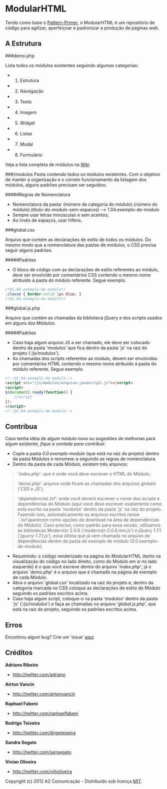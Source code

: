 ModularHTML
===========

Tendo como base o [Pattern-Primer](https://github.com/adactio/Pattern-Primer), o ModularHTML é um repositório de código para agilizar, aperfeiçoar e padronizar a produção de páginas web. 

A Estrutura
-----------

###demo.php

Lista todos os módulos existentes seguindo algumas categorias:

* 1. Estrutura
* 2. Navegação
* 3. Texto
* 4. Imagem
* 5. Widget
* 6. Listas
* 7. Modal
* 8. Formulário

Veja a lista completa de módulos na [Wiki](https://github.com/a2comunicacao/ModularHTML/wiki/Lista-de-m%C3%B3dulos)

###/modulos
Pasta contendo todos os módulos existentes. Com o objetivo de manter a organização e o correto funcionamento da listagem dos módulos, alguns padrões precisam ser seguidos:

#####Regras de Nomenclatura

* Nomenclatura da pasta: (número da categoria do módulo).(número do módulo).(título-do-modulo-sem-espacos) --> 1.04.exemplo-de-modulo
* Sempre usar letras minúsculas e sem acentos;
* Ao invés de espaços, usar hífens.


###global.css

Arquivo que contém as declarações de estilo de todos os módulos. Do mesmo modo que a nomenclatura das pastas de módulos, o CSS precisa seguir alguns padrões.

#####Padrões

* O bloco de código com as declarações de estilo referentes ao módulo, deve ser envolvido por comentários CSS contendo o mesmo nome atribuído à pasta do módulo referente. Segue exemplo.

``` css
/*@1.04.exemplo-de-modulo*/
.classe { border:solid 1px blue; }
/*@1.04.exemplo-de-modulo*/
```

###global.js.php

Arquivo que contém as chamadas da biblioteca jQuery e dos scripts usados em alguns dos Módulos.

#####Padrões

* Caso haja algum arquivo JS a ser chamado, ele deve ser colocado dentro da pasta 'modulos' que fica dentro da pasta '*js*' na raiz do projeto ('*/js/modulos*').
* As chamadas dos scripts referentes ao módulo, devem ser envolvidas por comentários HTML contendo o mesmo nome atribuído à pasta do módulo referente. Segue exemplo.

``` html
<!--@1.04.exemplo-de-modulo-->
<script src="/js/modulos/arquivo-javascript.js"></script>
<script>
$(document).ready(function() {
	//script
});
</script>
<!--@1.04.exemplo-de-modulo-->
```


Contribua
---------

Caso tenha idéia de algum módulo novo ou sugestões de melhorias para algum existente, *fique a vontade para contribuir*.

* Copie a pasta *0.0.exemplo-modulo* (que está na raiz do projeto) dentro da pasta Módulos e renomeie-a seguindo as regras de nomenclatura.
* Dentro da pasta de cada Módulo, existem três arquivos: 

>'*index.php*': que é onde você deve escrever o HTML do Módulo; 

>'*demo.php*': arquivo onde ficam as chamadas dos arquivos globais ('*CSS e JS*');

> '*dependencias.txt*': onde você deverá escrever o nome dos scripts e dependências do Módulo (aqui você deve escrever exatamente como está escrito na pasta '*modulos*' dentro da pasta '*js*' na raiz do projeto. Fazendo isso, automaticamente os arquivos escritos nesse .'*.txt*'aparecem como opções de download na área de dependências do Módulo). 
Caso precise, como padrão para essa versão, utilizamos as bibliotecas Modernizr 2.0.6 ('*modernizr-2.0.6.min.js*') e jQuery 1.7.1 ('*jquery-1.7.1.js*'), essa última que já vem chamada no arquivo de dependências dentro da pasta de exemplo de módulo (0.0.exemplo-de-modulo).

* Resumindo: o código renderizado na página do ModularHTML (tanto na visualização do código no lado direito, como do Módulo em si no lado esquerdo) é o que você escreve dentro do arquivo '*index.php*'; já o arquivo '*demo.php*' é o arquivo que é chamado na página de exemplo de cada Módulo.
* Abra o arquivo 'global.css' localizado na raiz do projeto e, dentro da categoria marcada no CSS coloque as declarações de estilo do Módulo seguindo os padrões escritos acima.
* Caso haja algum script, coloque-o na pasta 'modulos' dentro da pasta '*js*' ('*/js/modulos*') e faça as chamadas no arquivo '*global.js.php*', que está na raiz do projeto, seguindo os padrões escritos acima.


Erros
-----
Encontrou algum bug? Crie um 'issue' [aqui](https://github.com/a2comunicacao/ModularHTML/issues)


Créditos
-------------

**Adriano Ribeiro**

+ http://twitter.com/adriano

**Airton Vancin**

+ http://twitter.com/airtonvancin

**Raphael Fabeni**

+ http://twitter.com/raphaelfabeni

**Rodrigo Teixeira**

+ http://twitter.com/drigoteixeira

**Sandra Segato**

+ http://twitter.com/sansegato

**Vivian Oliveira**

+ http://twitter.com/viiholiveira

Copyright (c) 2012 A2 Comunicação - Distribuído sob licença [MIT](http://opensource.org/licenses/mit-license.php).